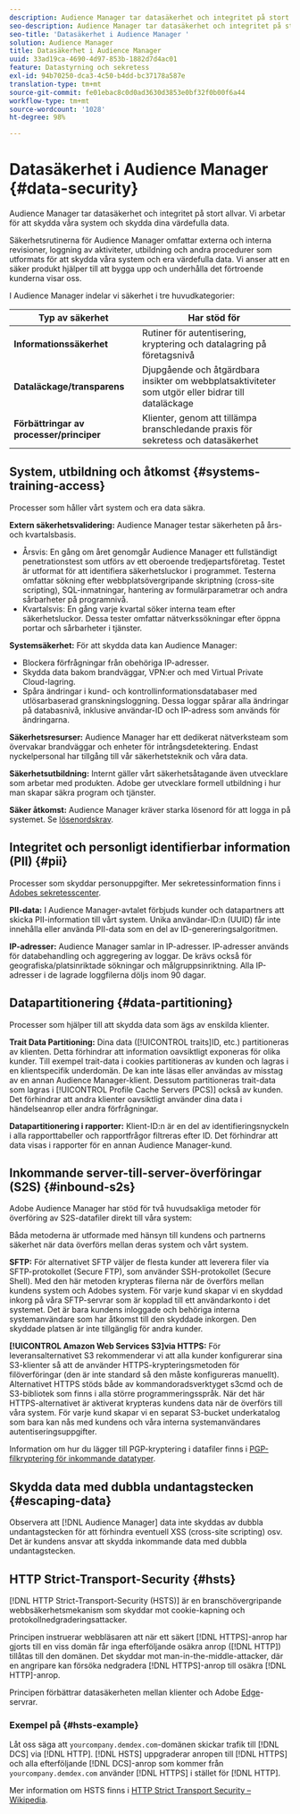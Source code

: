 ```yaml
---
description: Audience Manager tar datasäkerhet och integritet på stort allvar. Vi arbetar för att skydda våra system och skydda dina värdefulla data.
seo-description: Audience Manager tar datasäkerhet och integritet på stort allvar. Vi arbetar för att skydda våra system och skydda dina värdefulla data.
seo-title: 'Datasäkerhet i Audience Manager '
solution: Audience Manager
title: Datasäkerhet i Audience Manager
uuid: 33ad19ca-4690-4d97-853b-1882d7d4ac01
feature: Datastyrning och sekretess
exl-id: 94b70250-dca3-4c50-b4dd-bc37178a587e
translation-type: tm+mt
source-git-commit: fe01ebac8c0d0ad3630d3853e0bf32f0b00f6a44
workflow-type: tm+mt
source-wordcount: '1028'
ht-degree: 98%

---
```


# Datasäkerhet i Audience Manager {#data-security}

Audience Manager tar datasäkerhet och integritet på stort allvar. Vi arbetar för att skydda våra system och skydda dina värdefulla data.

Säkerhetsrutinerna för Audience Manager omfattar externa och interna revisioner, loggning av aktiviteter, utbildning och andra procedurer som utformats för att skydda våra system och era värdefulla data. Vi anser att en säker produkt hjälper till att bygga upp och underhålla det förtroende kunderna visar oss.

I Audience Manager indelar vi säkerhet i tre huvudkategorier:

| Typ av säkerhet | Har stöd för |
|---|---|
| **Informationssäkerhet** | Rutiner för autentisering, kryptering och datalagring på företagsnivå |
| **Dataläckage/transparens** | Djupgående och åtgärdbara insikter om webbplatsaktiviteter som utgör eller bidrar till dataläckage |
| **Förbättringar av processer/principer** | Klienter, genom att tillämpa branschledande praxis för sekretess och datasäkerhet |

## System, utbildning och åtkomst {#systems-training-access}

Processer som håller vårt system och era data säkra.

**Extern säkerhetsvalidering:**  Audience Manager testar säkerheten på års- och kvartalsbasis.

* Årsvis: En gång om året genomgår Audience Manager ett fullständigt penetrationstest som utförs av ett oberoende tredjepartsföretag. Testet är utformat för att identifiera säkerhetsluckor i programmet. Testerna omfattar sökning efter webbplatsövergripande skriptning (cross-site scripting), SQL-inmatningar, hantering av formulärparametrar och andra sårbarheter på programnivå.
* Kvartalsvis: En gång varje kvartal söker interna team efter säkerhetsluckor. Dessa tester omfattar nätverkssökningar efter öppna portar och sårbarheter i tjänster.

**Systemsäkerhet:**  För att skydda data kan Audience Manager:

* Blockera förfrågningar från obehöriga IP-adresser.
* Skydda data bakom brandväggar, VPN:er och med Virtual Private Cloud-lagring.
* Spåra ändringar i kund- och kontrollinformationsdatabaser med utlösarbaserad granskningsloggning. Dessa loggar spårar alla ändringar på databasnivå, inklusive användar-ID och IP-adress som används för ändringarna.

**Säkerhetsresurser:**  Audience Manager har ett dedikerat nätverksteam som övervakar brandväggar och enheter för intrångsdetektering. Endast nyckelpersonal har tillgång till vår säkerhetsteknik och våra data.

**Säkerhetsutbildning:**  Internt gäller vårt säkerhetsåtagande även utvecklare som arbetar med produkten. Adobe ger utvecklare formell utbildning i hur man skapar säkra program och tjänster.

**Säker åtkomst:**  Audience Manager kräver starka lösenord för att logga in på systemet. Se [lösenordskrav](../../reference/password-requirements.md).

## Integritet och personligt identifierbar information (PII) {#pii}

Processer som skyddar personuppgifter. Mer sekretessinformation finns i [Adobes sekretesscenter](https://www.adobe.com/se/privacy/advertising-services.html).

**PII-data:**  I Audience Manager-avtalet förbjuds kunder och datapartners att skicka PII-information till vårt system. Unika användar-ID:n (UUID) får inte innehålla eller använda PII-data som en del av ID-genereringsalgoritmen.

**IP-adresser:**  Audience Manager samlar in IP-adresser. IP-adresser används för databehandling och aggregering av loggar. De krävs också för geografiska/platsinriktade sökningar och målgruppsinriktning. Alla IP-adresser i de lagrade loggfilerna döljs inom 90 dagar.

## Datapartitionering {#data-partitioning}

Processer som hjälper till att skydda data som ägs av enskilda klienter.

**Trait Data Partitioning:**  Dina data ([!UICONTROL traits]ID, etc.) partitioneras av klienten. Detta förhindrar att information oavsiktligt exponeras för olika kunder. Till exempel trait-data i cookies partitioneras av kunden och lagras i en klientspecifik underdomän. De kan inte läsas eller användas av misstag av en annan Audience Manager-klient. Dessutom partitioneras trait-data som lagras i [!UICONTROL Profile Cache Servers (PCS)] också av kunden. Det förhindrar att andra klienter oavsiktligt använder dina data i händelseanrop eller andra förfrågningar.

**Datapartitionering i rapporter:**  Klient-ID:n är en del av identifieringsnyckeln i alla rapporttabeller och rapportfrågor filtreras efter ID. Det förhindrar att data visas i rapporter för en annan Audience Manager-kund.

## Inkommande server-till-server-överföringar (S2S) {#inbound-s2s}

Adobe Audience Manager har stöd för två huvudsakliga metoder för överföring av S2S-datafiler direkt till våra system:

Båda metoderna är utformade med hänsyn till kundens och partnerns säkerhet när data överförs mellan deras system och vårt system.

**SFTP:** För alternativet SFTP väljer de flesta kunder att leverera filer via SFTP-protokollet (Secure FTP), som använder SSH-protokollet (Secure Shell). Med den här metoden krypteras filerna när de överförs mellan kundens system och Adobes system. För varje kund skapar vi en skyddad inkorg på våra SFTP-servrar som är kopplad till ett användarkonto i det systemet. Det är bara kundens inloggade och behöriga interna systemanvändare som har åtkomst till den skyddade inkorgen. Den skyddade platsen är inte tillgänglig för andra kunder.

**[!UICONTROL Amazon Web Services S3]via HTTPS:** För leveransalternativet S3 rekommenderar vi att alla kunder konfigurerar sina S3-klienter så att de använder HTTPS-krypteringsmetoden för filöverföringar (den är inte standard så den måste konfigureras manuellt). Alternativet HTTPS stöds både av kommandoradsverktyget s3cmd och de S3-bibliotek som finns i alla större programmeringsspråk. När det här HTTPS-alternativet är aktiverat krypteras kundens data när de överförs till våra system. För varje kund skapar vi en separat S3-bucket underkatalog som bara kan nås med kundens och våra interna systemanvändares autentiseringsuppgifter.

Information om hur du lägger till PGP-kryptering i datafiler finns i [PGP-filkryptering för inkommande datatyper](../../integration/sending-audience-data/batch-data-transfer-explained/inbound-file-encryption.md).

## Skydda data med dubbla undantagstecken {#escaping-data}

Observera att [!DNL Audience Manager] data inte skyddas av dubbla undantagstecken för att förhindra eventuell XSS (cross-site scripting) osv. Det är kundens ansvar att skydda inkommande data med dubbla undantagstecken.

## HTTP Strict-Transport-Security {#hsts}

[!DNL HTTP Strict-Transport-Security (HSTS)] är en branschövergripande webbsäkerhetsmekanism som skyddar mot cookie-kapning och protokollnedgraderingsattacker.

Principen instruerar webbläsaren att när ett säkert [!DNL HTTPS]-anrop har gjorts till en viss domän får inga efterföljande osäkra anrop ([!DNL HTTP]) tillåtas till den domänen. Det skyddar mot man-in-the-middle-attacker, där en angripare kan försöka nedgradera [!DNL HTTPS]-anrop till osäkra [!DNL HTTP]-anrop.

Principen förbättrar datasäkerheten mellan klienter och Adobe [Edge](../../reference/system-components/components-edge.md)-servrar.

### Exempel på {#hsts-example}

Låt oss säga att `yourcompany.demdex.com`-domänen skickar trafik till [!DNL DCS] via [!DNL HTTP]. [!DNL HSTS] uppgraderar anropen till [!DNL HTTPS] och alla efterföljande [!DNL DCS]-anrop som kommer från `yourcompany.demdex.com` använder [!DNL HTTPS] i stället för [!DNL HTTP].

Mer information om HSTS finns i [HTTP Strict Transport Security – Wikipedia](https://en.wikipedia.org/wiki/HTTP_Strict_Transport_Security).
